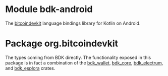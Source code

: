 # Module bdk-android

The [bitcoindevkit](https://bitcoindevkit.org/) language bindings library for Kotlin on Android.

# Package org.bitcoindevkit

The types coming from BDK directly. The functionality exposed in this package is in fact a combination of the [bdk_wallet](https://crates.io/crates/bdk_wallet), [bdk_core](https://crates.io/crates/bdk_core), [bdk_electrum](https://crates.io/crates/bdk_electrum), and [bdk_esplora](https://crates.io/crates/bdk_esplora) crates.

